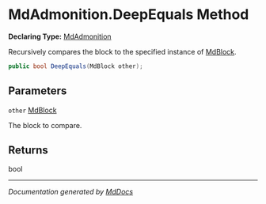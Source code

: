 ﻿# MdAdmonition.DeepEquals Method

**Declaring Type:** [MdAdmonition](../index.md)

Recursively compares the block to the specified instance of [MdBlock](../../../MdBlock/index.md).

```csharp
public bool DeepEquals(MdBlock other);
```

## Parameters

`other`  [MdBlock](../../../MdBlock/index.md)

The block to compare.

## Returns

bool

___

*Documentation generated by [MdDocs](https://github.com/ap0llo/mddocs)*
